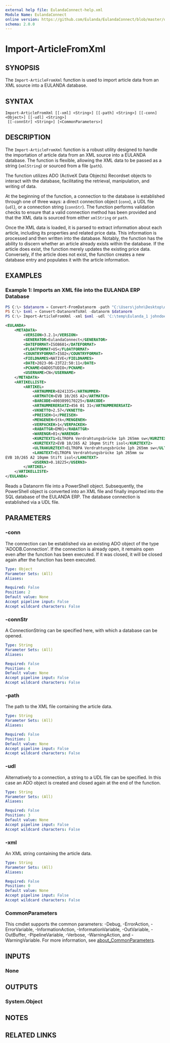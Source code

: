 ```yaml
---
external help file: EulandaConnect-help.xml
Module Name: EulandaConnect
online version: https://github.com/Eulanda/EulandaConnect/blob/master/docs/Import-ArticleFromXml.md
schema: 2.0.0
---
```


# Import-ArticleFromXml

## SYNOPSIS
The `Import-ArticleFromXml` function is used to import article data from an XML source into a EULANDA database.

## SYNTAX

```
Import-ArticleFromXml [[-xml] <String>] [[-path] <String>] [[-conn] <Object>] [[-udl] <String>]
 [[-connStr] <String>] [<CommonParameters>]
```

## DESCRIPTION
The `Import-ArticleFromXml` function is a robust utility designed to handle the importation of article data from an XML source into a EULANDA database. The function is flexible, allowing the XML data to be passed as a string (`xmlString`) or sourced from a file (`path`).

The function utilizes ADO (ActiveX Data Objects) Recordset objects to interact with the database, facilitating the retrieval, manipulation, and writing of data.

At the beginning of the function, a connection to the database is established through one of three ways: a direct connection object (`conn`), a UDL file (`udl`), or a connection string (`connStr`). The function performs validation checks to ensure that a valid connection method has been provided and that the XML data is sourced from either `xmlString` or `path`.

Once the XML data is loaded, it is parsed to extract information about each article, including its properties and related price data. This information is processed and then written into the database. Notably, the function has the ability to discern whether an article already exists within the database. If the article does exist, the function merely updates the existing price data. Conversely, if the article does not exist, the function creates a new database entry and populates it with the article information.

## EXAMPLES

### Example 1: Imports an XML file into the EULANDA ERP Database
```powershell
PS C:\> $datanorm = Convert-FromDatanorm -path "C:\Users\john\Desktop\datanorm\Test\datanorm.001" -cuDel 879
PS C:\> $xml = Convert-DatanormToXml -datanorm $datanorm
PS C:\> Import-ArticleFromXml -xml $xml -udl 'C:\temp\Eulanda_1 johndoe.udl'
```

```xml
<EULANDA>
    <METADATA>
        <VERSION>3.2.1</VERSION>
        <GENERATOR>EulandaConnect</GENERATOR>
        <DATEFORMAT>ISO8601</DATEFORMAT>
        <FLOATFORMAT>US</FLOATFORMAT>
        <COUNTRYFORMAT>ISO2</COUNTRYFORMAT>
        <FIELDNAMES>NATIVE</FIELDNAMES>
        <DATE>2023-06-23T22:50:11</DATE>
        <PCNAME>DADOSTUDIO</PCNAME>
        <USERNAME>CN</USERNAME>
    </METADATA>
    <ARTIKELLISTE>
        <ARTIKEL>
            <ARTNUMMER>8241335</ARTNUMMER>
            <ARTMATCH>EVB 10/265 A2</ARTMATCH>
            <BARCODE>4003899170225</BARCODE>
            <ARTNUMMERERSATZ>456 01 31</ARTNUMMERERSATZ>
            <VKNETTO>2.57</VKNETTO>
            <PREISEH>1</PREISEH>
            <MENGENEH>Stk</MENGENEH>
            <VERPACKEH>1</VERPACKEH>
            <RABATTGR>EM01</RABATTGR>
            <WARENGR>01</WARENGR>
            <KURZTEXT1>ELTROPA Verdrahtungsbrücke 1ph 265mm sw</KURZTEXT1>
            <KURZTEXT2>EVB 10/265 A2 10qmm Stift isol</KURZTEXT2>
            <ULTRAKURZTEXT>ELTROPA Verdrahtungsbrücke 1ph 265mm sw</ULTRAKURZTEXT>
            <LANGTEXT>ELTROPA Verdrahtungsbrücke 1ph 265mm sw
EVB 10/265 A2 10qmm Stift isol</LANGTEXT>
            <USERN3>0.18225</USERN3>
        </ARTIKEL>
    </ARTIKELLISTE>      
</EULANDA>
```

Reads a Datanorm file into a PowerShell object. Subsequently, the PowerShell object is converted into an XML file and finally imported into the SQL database of the EULANDA ERP. The database connection is established via a UDL file.

## PARAMETERS

### -conn
The connection can be established via an existing ADO object of the type 'ADODB.Connection'. If the connection is already open, it remains open even after the function has been executed. If it was closed, it will be closed again after the function has been executed.

```yaml
Type: Object
Parameter Sets: (All)
Aliases:

Required: False
Position: 2
Default value: None
Accept pipeline input: False
Accept wildcard characters: False
```

### -connStr
A ConnectionString can be specified here, with which a database can be opened.

```yaml
Type: String
Parameter Sets: (All)
Aliases:

Required: False
Position: 4
Default value: None
Accept pipeline input: False
Accept wildcard characters: False
```

### -path
The path to the XML file containing the article data.

```yaml
Type: String
Parameter Sets: (All)
Aliases:

Required: False
Position: 1
Default value: None
Accept pipeline input: False
Accept wildcard characters: False
```

### -udl
Alternatively to a connection, a string to a UDL file can be specified. In this case an ADO object is created and closed again at the end of the function.

```yaml
Type: String
Parameter Sets: (All)
Aliases:

Required: False
Position: 3
Default value: None
Accept pipeline input: False
Accept wildcard characters: False
```

### -xml
An XML string containing the article data.

```yaml
Type: String
Parameter Sets: (All)
Aliases:

Required: False
Position: 0
Default value: None
Accept pipeline input: False
Accept wildcard characters: False
```

### CommonParameters
This cmdlet supports the common parameters: -Debug, -ErrorAction, -ErrorVariable, -InformationAction, -InformationVariable, -OutVariable, -OutBuffer, -PipelineVariable, -Verbose, -WarningAction, and -WarningVariable. For more information, see [about_CommonParameters](http://go.microsoft.com/fwlink/?LinkID=113216).

## INPUTS

### None

## OUTPUTS

### System.Object
## NOTES

## RELATED LINKS
